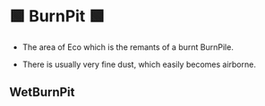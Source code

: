 # 🟩  <envi>BurnPit </envi>🟩

- The area of Eco which is the remants of a burnt BurnPile.

- There is usually very fine dust, which easily becomes airborne.  

## WetBurnPit